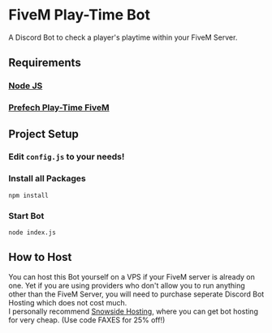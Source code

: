 # FiveM Play-Time Bot

A Discord Bot to check a player's playtime within your FiveM Server.

## Requirements

### [Node JS](https://nodejs.dev/download/)

### [Prefech Play-Time FiveM](https://github.com/prefech/Prefech_playTime)

## Project Setup

### Edit `config.js` to your needs!

### Install all Packages

```
npm install
```

### Start Bot

```
node index.js
```

## How to Host

You can host this Bot yourself on a VPS if your FiveM server is already on one. Yet if you are using providers who don't allow you to run anything other than the FiveM Server, you will need to purchase seperate Discord Bot Hosting which does not cost much.  
I personally recommend [Snowside Hosting](https://hypnoticsiege.codes/hosting), where you can get bot hosting for very cheap. (Use code FAXES for 25% off!)
